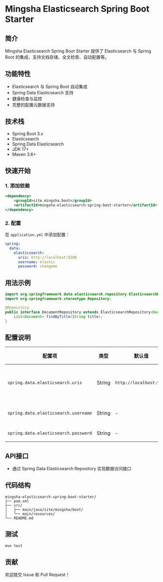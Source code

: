 # Mingsha Elasticsearch Spring Boot Starter

## 简介

Mingsha Elasticsearch Spring Boot Starter 提供了 Elasticsearch 与 Spring Boot 的集成，支持文档存储、全文检索、自动配置等。

## 功能特性

- Elasticsearch 与 Spring Boot 自动集成
- Spring Data Elasticsearch 支持
- 健康检查与监控
- 完整的配置元数据支持

## 技术栈

- Spring Boot 3.x
- Elasticsearch
- Spring Data Elasticsearch
- JDK 17+
- Maven 3.6+

## 快速开始

### 1. 添加依赖

```xml
<dependency>
    <groupId>site.mingsha.boot</groupId>
    <artifactId>mingsha-elasticsearch-spring-boot-starter</artifactId>
</dependency>
```

### 2. 配置

在 `application.yml` 中添加配置：

```yaml
spring:
  data:
    elasticsearch:
      uris: http://localhost:9200
      username: elastic
      password: changeme
```

## 用法示例

```java
import org.springframework.data.elasticsearch.repository.ElasticsearchRepository;
import org.springframework.stereotype.Repository;

@Repository
public interface DocumentRepository extends ElasticsearchRepository<Document, String> {
    List<Document> findByTitle(String title);
}
```

## 配置说明

| 配置项 | 类型 | 默认值 | 说明 |
|--------|------|--------|------|
| `spring.data.elasticsearch.uris` | String | `http://localhost:9200` | ES 节点地址 |
| `spring.data.elasticsearch.username` | String | - | 用户名 |
| `spring.data.elasticsearch.password` | String | - | 密码 |

## API接口

- 通过 Spring Data Elasticsearch Repository 实现数据访问接口

## 代码结构

```
mingsha-elasticsearch-spring-boot-starter/
├── pom.xml
├── src/
│   ├── main/java/site/mingsha/boot/
│   └── main/resources/
└── README.md
```

## 测试

```bash
mvn test
```

## 贡献

欢迎提交 Issue 和 Pull Request！ 